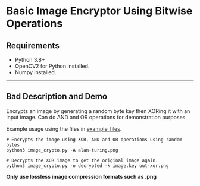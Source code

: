 # Basic Image Encryptor Using Bitwise Operations

## Requirements

* Python 3.8+
* OpenCV2 for Python installed.
* Numpy installed.

---

## Bad Description and Demo

Encrypts an image by generating a random byte key then XORing it with an input image. Can do AND and OR operations for demonstration purposes.

Example usage using the files in [example_files](example_files/).

```
# Encrypts the image using XOR, AND and OR operations using random bytes
python3 image_crypto.py -A alan-turing.png

# Decrypts the XOR image to get the original image again.
python3 image_crypto.py -o decrypted -k image.key out-xor.png
```

**Only use lossless image compression formats such as .png**
